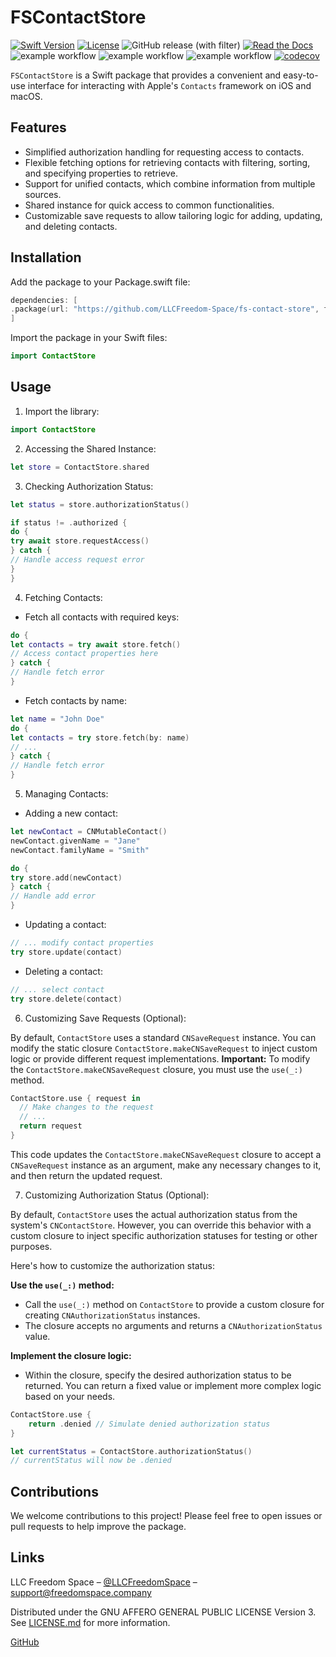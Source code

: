 # FSContactStore

[![Swift Version][swift-image]][swift-url]
[![License][license-image]][license-url]
![GitHub release (with filter)](https://img.shields.io/github/v/release/LLCFreedom-Space/fs-contact-store)
[![Read the Docs](https://readthedocs.org/projects/docs/badge/?version=latest)](https://llcfreedom-space.github.io/fs-contact-store/)
![example workflow](https://github.com/LLCFreedom-Space/fs-contact-store/actions/workflows/docc.yml/badge.svg?branch=main)
![example workflow](https://github.com/LLCFreedom-Space/fs-contact-store/actions/workflows/lint.yml/badge.svg?branch=main)
![example workflow](https://github.com/LLCFreedom-Space/fs-contact-store/actions/workflows/test.yml/badge.svg?branch=main)
[![codecov](https://codecov.io/github/LLCFreedom-Space/fs-contact-store/graph/badge.svg?token=2EUIA4OGS9)](https://codecov.io/github/LLCFreedom-Space/fs-contact-store)

`FSContactStore` is a Swift package that provides a convenient and easy-to-use interface for interacting with Apple's `Contacts` framework on iOS and macOS.

## Features

* Simplified authorization handling for requesting access to contacts.
* Flexible fetching options for retrieving contacts with filtering, sorting, and specifying properties to retrieve.
* Support for unified contacts, which combine information from multiple sources.
* Shared instance for quick access to common functionalities.
* Customizable save requests to allow tailoring logic for adding, updating, and deleting contacts.

## Installation

Add the package to your Package.swift file:

```swift
dependencies: [
.package(url: "https://github.com/LLCFreedom-Space/fs-contact-store", from: "1.0.0")
]
```

Import the package in your Swift files:

```swift
import ContactStore
```

## Usage

1. Import the library:

```swift
import ContactStore
```

2. Accessing the Shared Instance:

```swift
let store = ContactStore.shared
```

3. Checking Authorization Status:

```swift
let status = store.authorizationStatus()

if status != .authorized {
do {
try await store.requestAccess()
} catch {
// Handle access request error
}
}
```

4. Fetching Contacts:

* Fetch all contacts with required keys:

```swift
do {
let contacts = try await store.fetch()
// Access contact properties here
} catch {
// Handle fetch error
}
```

* Fetch contacts by name:

```swift 
let name = "John Doe"
do {
let contacts = try store.fetch(by: name)
// ...
} catch {
// Handle fetch error
}
```

5. Managing Contacts:
* Adding a new contact:

```swift
let newContact = CNMutableContact()
newContact.givenName = "Jane"
newContact.familyName = "Smith"

do {
try store.add(newContact)
} catch {
// Handle add error
}
```

* Updating a contact:
```swift
// ... modify contact properties
try store.update(contact)
```

* Deleting a contact:

```swift
// ... select contact
try store.delete(contact)
```

6. Customizing Save Requests (Optional):

By default, `ContactStore` uses a standard `CNSaveRequest` instance. 
You can modify the static closure `ContactStore.makeCNSaveRequest` to inject custom logic or provide different request implementations.
**Important:** To modify the `ContactStore.makeCNSaveRequest` closure, you must use the `use(_:)` method.

```swift
ContactStore.use { request in
  // Make changes to the request
  // ...
  return request
}
```

This code updates the `ContactStore.makeCNSaveRequest` closure to accept a `CNSaveRequest` instance as an argument, 
make any necessary changes to it, and then return the updated request.

7. Customizing Authorization Status (Optional):

By default, `ContactStore` uses the actual authorization status from the system's `CNContactStore`. 
However, you can override this behavior with a custom closure to inject specific authorization statuses for testing or other purposes.

Here's how to customize the authorization status:

**Use the `use(_:)` method:**

- Call the `use(_:)` method on `ContactStore` to provide a custom closure for creating `CNAuthorizationStatus` instances.
- The closure accepts no arguments and returns a `CNAuthorizationStatus` value.
 
 **Implement the closure logic:**

- Within the closure, specify the desired authorization status to be returned. 
  You can return a fixed value or implement more complex logic based on your needs.

```swift
ContactStore.use {
    return .denied // Simulate denied authorization status
}

let currentStatus = ContactStore.authorizationStatus()
// currentStatus will now be .denied
```

## Contributions

We welcome contributions to this project! Please feel free to open issues or pull requests to help improve the package.

## Links

LLC Freedom Space – [@LLCFreedomSpace](https://twitter.com/llcfreedomspace) – [support@freedomspace.company](mailto:support@freedomspace.company)

Distributed under the GNU AFFERO GENERAL PUBLIC LICENSE Version 3. See [LICENSE.md][license-url] for more information.

 [GitHub](https://github.com/LLCFreedom-Space)

[swift-image]:https://img.shields.io/badge/swift-5.8-orange.svg
[swift-url]: https://swift.org/
[license-image]: https://img.shields.io/badge/License-GPLv3-blue.svg
[license-url]: LICENSE
